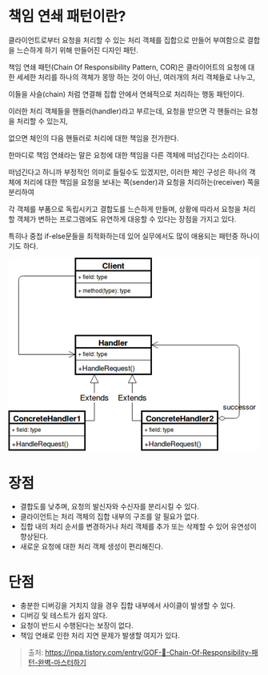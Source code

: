 # 책임 연쇄 패턴이란?
클라이언트로부터 요청을 처리할 수 있는 처리 객체를 집합으로 만들어 부여함으로 결합을 느슨하게 하기 위해 만들어진 디자인 패턴.

책임 연쇄 패턴(Chain Of Responsibility Pattern, COR)은 클라이어트의 요청에 대한 세세한 처리를 하나의 객체가 몽땅 하는 것이 아닌, 여러개의 처리 객체들로 나누고, 

이들을 사슬(chain) 처럼 연결해 집합 안에서 연쇄적으로 처리하는 행동 패턴이다.

이러한 처리 객체들을 핸들러(handler)라고 부르는데, 요청을 받으면 각 핸들러는 요청을 처리할 수 있는지, 

없으면 체인의 다음 핸들러로 처리에 대한 책임을 전가한다. 

한마디로 책임 연쇄라는 말은 요청에 대한 책임을 다른 객체에 떠넘긴다는 소리이다. 

떠넘긴다고 하니까 부정적인 의미로 들릴수도 있겠지만, 이러한 체인 구성은 하나의 객체에 처리에 대한 책임을 요청을 보내는 쪽(sender)과 요청을 처리하는(receiver) 쪽을 분리하여 

각 객체를 부품으로 독립시키고 결합도를 느슨하게 만들며, 상황에 따라서 요청을 처리할 객체가 변하는 프로그램에도 유연하게 대응할 수 있다는 장점을 가지고 있다. 

특히나 중첩 if-else문들을 최적화하는데 있어 실무에서도 많이 애용되는 패턴중 하나이기도 하다.

![img.png](img.png)

# 장점
- 결합도를 낮추며, 요청의 발신자와 수신자를 분리시킬 수 있다.
- 클라이언트는 처리 객체의 집합 내부의 구조를 알 필요가 없다.
- 집합 내의 처리 순서를 변경하거나 처리 객체를 추가 또는 삭제할 수 있어 유연성이 향상된다.
- 새로운 요청에 대한 처리 객체 생성이 편리해진다.
# 단점
- 충분한 디버깅을 거치지 않을 경우 집합 내부에서 사이클이 발생할 수 있다.
- 디버깅 및 테스트가 쉽지 않다.
- 요청이 반드시 수행된다는 보장이 없다.
- 책임 연쇄로 인한 처리 지연 문제가 발생할 여지가 있다.

> 출처: https://inpa.tistory.com/entry/GOF-💠-Chain-Of-Responsibility-패턴-완벽-마스터하기